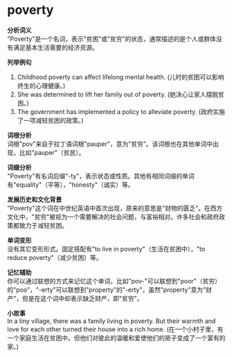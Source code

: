 # poverty

**分析词义**  
"Poverty"是一个名词，表示"贫困"或"贫穷"的状态，通常描述的是个人或群体没有满足基本生活需要的经济资源。

  

**列举例句**

  

1.  Childhood poverty can affect lifelong mental health. (儿时的贫困可以影响终生的心理健康。)
2.  She was determined to lift her family out of poverty. (她决心让家人摆脱贫困。)
3.  The government has implemented a policy to alleviate poverty. (政府实施了一项减轻贫困的政策。)

  

**词根分析**  
词根"pov"来自于拉丁语词根"pauper"，意为"贫穷"。该词根也在其他单词中出现，比如"pauper"（贫民）。

  

**词缀分析**  
"Poverty"有名词后缀"-ty"，表示状态或性质。其他有相同词缀的单词有"equality"（平等），"honesty"（诚实）等。

  

**发展历史和文化背景**  
"Poverty"这个词在中世纪英语中首次出现，原来的意思是"财物的匮乏"。在西方文化中，"贫穷"被视为一个需要解决的社会问题，与富裕相对。许多社会和政府政策都致力于减轻贫困。

  

**单词变形**  
没有其它变形形式。固定搭配有"to live in poverty"（生活在贫困中），"to reduce poverty"（减少贫困）等。

  

**记忆辅助**  
你可以通过联想的方式来记忆这个单词，比如"pov-"可以联想到"poor"（贫穷）的"poo"，"-erty"可以联想到"property"的"-erty"，虽然"property"意为"财产"，但是在这个词中却表示缺乏财产，即"贫穷"。

  

**小故事**  
In a tiny village, there was a family living in poverty. But their warmth and love for each other turned their house into a rich home. (在一个小村子里，有一个家庭生活在贫困中。但他们对彼此的温暖和爱使他们的房子变成了一个富有的家。)
